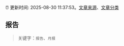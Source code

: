 :alarm_clock: 更新时间: 2025-08-30 11:37:53。[文章来源](/README.md)、[文章分类](/TAGS.md)

## 报告


> 关键字：`报告`、`月报`



